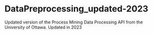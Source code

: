 # DataPreprocessing_updated-2023

Updated version of the Process Mining Data Processing API from the University of Ottawa. 
Updated in 2023
